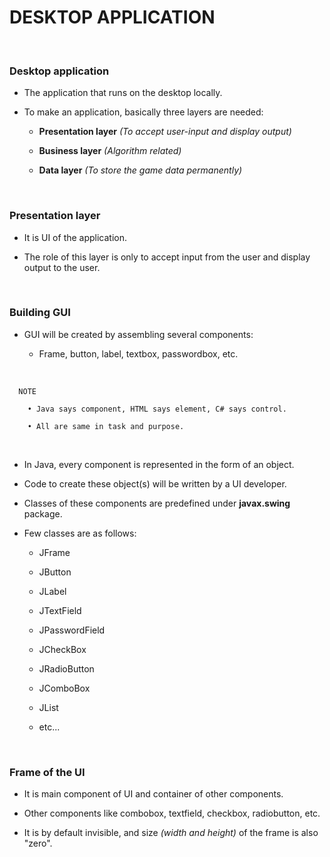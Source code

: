 # **DESKTOP APPLICATION**

<br>

### **Desktop application**

+ The application that runs on the desktop locally.

+ To make an application, basically three layers are needed:
  
  + **Presentation layer** _(To accept user-input and display output)_
  
  + **Business layer** _(Algorithm related)_
  
  + **Data layer** _(To store the game data permanently)_

<br>

### **Presentation layer**

+ It is UI of the application.

+ The role of this layer is only to accept input from the user and display output to the user.

<br>

### **Building GUI**

+ GUI will be created by assembling several components:
  
  + Frame, button, label, textbox, passwordbox, etc.

<br>

```
  NOTE
  
    • Java says component, HTML says element, C# says control.
    
    • All are same in task and purpose.
```

<br>

+ In Java, every component is represented in the form of an object.

+ Code to create these object(s) will be written by a UI developer.

+ Classes of these components are predefined under **javax.swing** package.

+ Few classes are as follows:
  
  + JFrame
  
  + JButton
  
  + JLabel
  
  + JTextField
  
  + JPasswordField
  
  + JCheckBox
  
  + JRadioButton
  
  + JComboBox
  
  + JList
  
  + etc...

<br>

### **Frame of the UI**

+ It is main component of UI and container of other components.

+ Other components like combobox, textfield, checkbox, radiobutton, etc.

+ It is by default invisible, and size _(width and height)_ of the frame is also "zero".
